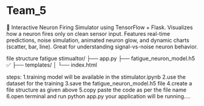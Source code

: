 # Team_5
🧠 Interactive Neuron Firing Simulator using TensorFlow + Flask. Visualizes how a neuron fires only on clean sensor input. Features real-time predictions, noise simulation, animated neuron glow, and dynamic charts (scatter, bar, line). Great for understanding signal-vs-noise neuron behavior.

file structure 
fatigue stimualtor/
├── app.py
├── fatigue_neuron_model.h5  ✅
├── templates/
│   └── index.html

steps:
1.training model will be available in the stimulator.ipynb
2.use the dataset for the training
3.save the fatigue_neuron_model.h5 file 
4.create a file structure as given above 
5.copy paste the code as per the file name 
6.open terminal and run python app.py 
your application will be running....
